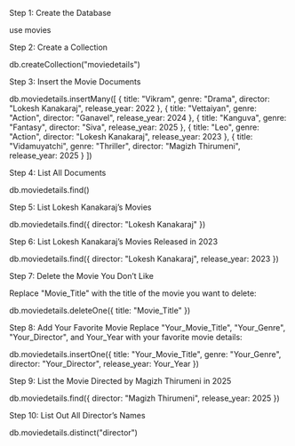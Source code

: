 Step 1: Create the Database

use movies

Step 2: Create a Collection

db.createCollection("moviedetails")

Step 3: Insert the Movie Documents

db.moviedetails.insertMany([
  { title: "Vikram", genre: "Drama", director: "Lokesh Kanakaraj", release_year: 2022 },
  { title: "Vettaiyan", genre: "Action", director: "Ganavel", release_year: 2024 },
  { title: "Kanguva", genre: "Fantasy", director: "Siva", release_year: 2025 },
  { title: "Leo", genre: "Action", director: "Lokesh Kanakaraj", release_year: 2023 },
  { title: "Vidamuyatchi", genre: "Thriller", director: "Magizh Thirumeni", release_year: 2025 }
])

Step 4: List All Documents

db.moviedetails.find()

Step 5: List Lokesh Kanakaraj’s Movies

db.moviedetails.find({ director: "Lokesh Kanakaraj" })

Step 6: List Lokesh Kanakaraj’s Movies Released in 2023

db.moviedetails.find({ director: "Lokesh Kanakaraj", release_year: 2023 })

Step 7: Delete the Movie You Don’t Like

Replace "Movie_Title" with the title of the movie you want to delete:

db.moviedetails.deleteOne({ title: "Movie_Title" })

Step 8: Add Your Favorite Movie
Replace "Your_Movie_Title", "Your_Genre", "Your_Director", and Your_Year with your favorite movie details:


db.moviedetails.insertOne({
  title: "Your_Movie_Title",
  genre: "Your_Genre",
  director: "Your_Director",
  release_year: Your_Year
})

Step 9: List the Movie Directed by Magizh Thirumeni in 2025

db.moviedetails.find({ director: "Magizh Thirumeni", release_year: 2025 })


Step 10: List Out All Director’s Names

db.moviedetails.distinct("director")











